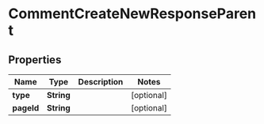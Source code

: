 

# CommentCreateNewResponseParent


## Properties

| Name | Type | Description | Notes |
|------------ | ------------- | ------------- | -------------|
|**type** | **String** |  |  [optional] |
|**pageId** | **String** |  |  [optional] |



